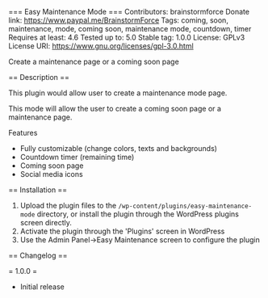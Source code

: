 === Easy Maintenance Mode ===
Contributors: brainstormforce
Donate link: https://www.paypal.me/BrainstormForce
Tags: coming, soon, maintenance, mode, coming soon, maintenance mode, countdown, timer
Requires at least: 4.6
Tested up to: 5.0
Stable tag: 1.0.0
License: GPLv3
License URI: https://www.gnu.org/licenses/gpl-3.0.html

Create a maintenance page or a coming soon page

== Description ==

This plugin would allow user to create a maintenance mode page.

This mode will allow the user to create a coming soon page or a maintenance page.

Features

- Fully customizable (change colors, texts and backgrounds)
- Countdown timer (remaining time)
- Coming soon page
- Social media icons

== Installation ==

1. Upload the plugin files to the `/wp-content/plugins/easy-maintenance-mode` directory, or install the plugin through the WordPress plugins screen directly.
2. Activate the plugin through the 'Plugins' screen in WordPress
3. Use the Admin Panel->Easy Maintenance screen to configure the plugin

== Changelog ==

= 1.0.0 =
* Initial release
